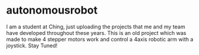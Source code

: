 # autonomousrobot

I am a student at Ching, just uploading the projects that me and my team have developed throughout these years. 
This is an old project which was made to make 4 stepper motors work and control a 4axis robotic arm with a joystick. Stay Tuned! 

